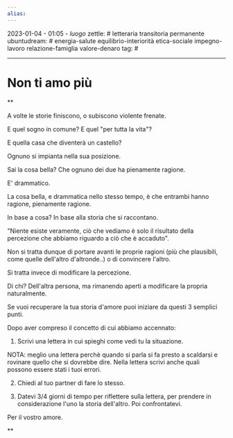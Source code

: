 ```yaml
---
alias: 
---
```

2023-01-04 - 01:05 - *luogo*
zettle: # letteraria transitoria permanente
ubuntudream: # energia-salute equilibrio-interiorità etica-sociale impegno-lavoro relazione-famiglia valore-denaro 
tag: #

---
# Non ti amo più

**

A volte le storie finiscono, o subiscono violente frenate.

E quel sogno in comune? E quel "per tutta la vita"?

E quella casa che diventerà un castello? 

Ognuno si impianta nella sua posizione. 

Sai la cosa bella? Che ognuno dei due ha pienamente ragione. 

E' drammatico.

La cosa bella, e drammatica nello stesso tempo, è che entrambi hanno ragione, pienamente ragione.

In base a cosa? In base alla storia che si raccontano. 

"Niente esiste veramente, ciò che vediamo è solo il risultato della percezione che abbiamo riguardo a ciò che è accaduto".

Non si tratta dunque di portare avanti le proprie ragioni (più che plausibili, come quelle dell'altro d'altronde..) o di convincere l'altro.

Si tratta invece di modificare la percezione.

Di chi? Dell'altra persona, ma rimanendo aperti a modificare la propria naturalmente.

Se vuoi recuperare la tua storia d'amore puoi iniziare da questi 3 semplici punti. 

Dopo aver compreso il concetto di cui abbiamo accennato:

1. Scrivi una lettera in cui spieghi come vedi tu la situazione. 

  

NOTA: meglio una lettera perchè quando si parla si fa presto a scaldarsi e rovinare quello che si dovrebbe dire. Nella lettera scrivi anche quali possono essere stati i tuoi errori.

2. Chiedi al tuo partner di fare lo stesso.

3. Datevi 3/4 giorni di tempo per riflettere sulla lettera, per prendere in considerazione l'uno la storia dell'altro. Poi confrontatevi.

Per il vostro amore.

  
**
